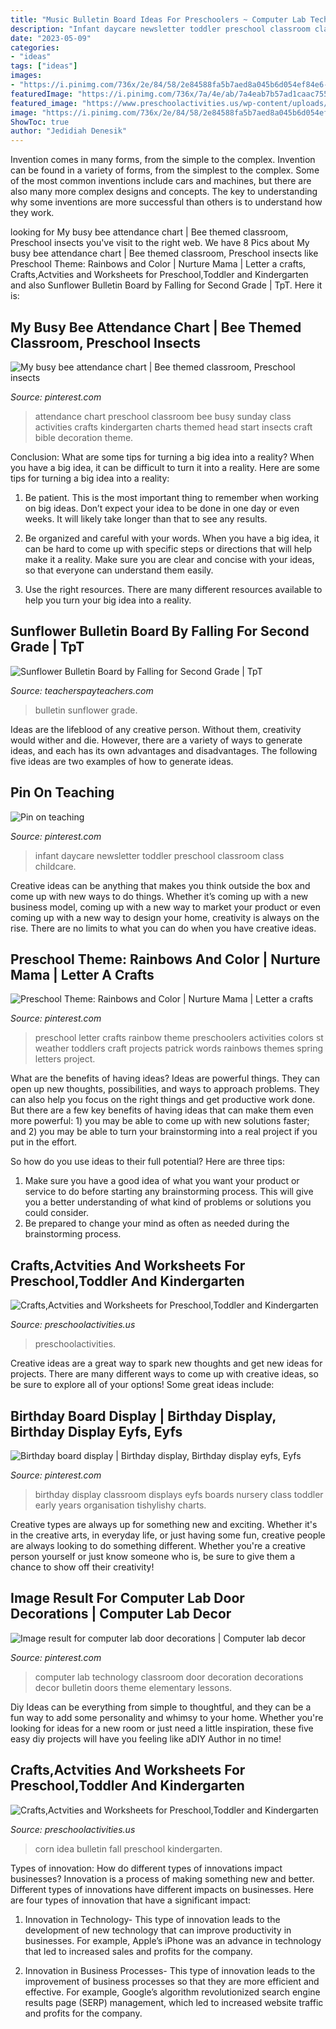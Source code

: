 ```yaml
---
title: "Music Bulletin Board Ideas For Preschoolers ~ Computer Lab Technology Classroom Door Decoration Decorations Decor Bulletin Doors Theme Elementary Lessons"
description: "Infant daycare newsletter toddler preschool classroom class childcare"
date: "2023-05-09"
categories:
- "ideas"
tags: ["ideas"]
images:
- "https://i.pinimg.com/736x/2e/84/58/2e84588fa5b7aed8a045b6d054ef84e6--attendance-board-school-attendance.jpg"
featuredImage: "https://i.pinimg.com/736x/7a/4e/ab/7a4eab7b57ad1caac7557d196e06e81e--preschool-weather-preschool-colors.jpg"
featured_image: "https://www.preschoolactivities.us/wp-content/uploads/2015/02/Spring-bulletin-board-idea-for-kid.jpg"
image: "https://i.pinimg.com/736x/2e/84/58/2e84588fa5b7aed8a045b6d054ef84e6--attendance-board-school-attendance.jpg"
ShowToc: true
author: "Jedidiah Denesik"
---
```



Invention comes in many forms, from the simple to the complex.
Invention can be found in a variety of forms, from the simplest to the complex. Some of the most common inventions include cars and machines, but there are also many more complex designs and concepts. The key to understanding why some inventions are more successful than others is to understand how they work.

	

		
looking for My busy bee attendance chart | Bee themed classroom, Preschool insects you've visit to the right web. We have 8 Pics about My busy bee attendance chart | Bee themed classroom, Preschool insects like Preschool Theme: Rainbows and Color | Nurture Mama | Letter a crafts, Crafts,Actvities and Worksheets for Preschool,Toddler and Kindergarten and also Sunflower Bulletin Board by Falling for Second Grade | TpT. Here it is:
		
    
## My Busy Bee Attendance Chart | Bee Themed Classroom, Preschool Insects

<img loading=lazy src="https://i.pinimg.com/736x/2e/84/58/2e84588fa5b7aed8a045b6d054ef84e6--attendance-board-school-attendance.jpg" onerror="this.onerror=null;this.src='https://tse3.mm.bing.net/th?id=OIP.zryJX2VdxWhygMELl0rBHwHaJ3&amp;pid=15.1';" alt="My busy bee attendance chart | Bee themed classroom, Preschool insects">

_Source: pinterest.com_

>attendance chart preschool classroom bee busy sunday class activities crafts kindergarten charts themed head start insects craft bible decoration theme. 

	

Conclusion: What are some tips for turning a big idea into a reality?
When you have a big idea, it can be difficult to turn it into a reality. Here are some tips for turning a big idea into a reality:
1. Be patient. This is the most important thing to remember when working on big ideas. Don’t expect your idea to be done in one day or even weeks. It will likely take longer than that to see any results.

2. Be organized and careful with your words. When you have a big idea, it can be hard to come up with specific steps or directions that will help make it a reality. Make sure you are clear and concise with your ideas, so that everyone can understand them easily.

3. Use the right resources. There are many different resources available to help you turn your big idea into a reality.

    
## Sunflower Bulletin Board By Falling For Second Grade | TpT

<img loading=lazy src="https://ecdn.teacherspayteachers.com/thumbitem/Sunflower-Bulletin-Board-5699852-1592766533/original-5699852-1.jpg" onerror="this.onerror=null;this.src='https://tse2.mm.bing.net/th?id=OIP.OGixTZrVdeykL79Un9yfIwAAAA&amp;pid=15.1';" alt="Sunflower Bulletin Board by Falling for Second Grade | TpT">

_Source: teacherspayteachers.com_

>bulletin sunflower grade. 

	

Ideas are the lifeblood of any creative person. Without them, creativity would wither and die. However, there are a variety of ways to generate ideas, and each has its own advantages and disadvantages. The following five ideas are two examples of how to generate ideas.

    
## Pin On Teaching

<img loading=lazy src="https://i.pinimg.com/736x/a6/1d/48/a61d48dc63bcc7817cf998f7d134ab24.jpg" onerror="this.onerror=null;this.src='https://tse4.mm.bing.net/th?id=OIP.toCXGLSblzkIkBJWfLizJgDYEg&amp;pid=15.1';" alt="Pin on teaching">

_Source: pinterest.com_

>infant daycare newsletter toddler preschool classroom class childcare. 

	

Creative ideas can be anything that makes you think outside the box and come up with new ways to do things. Whether it’s coming up with a new business model, coming up with a new way to market your product or even coming up with a new way to design your home, creativity is always on the rise. There are no limits to what you can do when you have creative ideas.

    
## Preschool Theme: Rainbows And Color | Nurture Mama | Letter A Crafts

<img loading=lazy src="https://i.pinimg.com/736x/7a/4e/ab/7a4eab7b57ad1caac7557d196e06e81e--preschool-weather-preschool-colors.jpg" onerror="this.onerror=null;this.src='https://tse4.mm.bing.net/th?id=OIP.cV8IWr0C0WfqQdPTWUaLSQHaJ3&amp;pid=15.1';" alt="Preschool Theme: Rainbows and Color | Nurture Mama | Letter a crafts">

_Source: pinterest.com_

>preschool letter crafts rainbow theme preschoolers activities colors st weather toddlers craft projects patrick words rainbows themes spring letters project. 

	

What are the benefits of having ideas?
Ideas are powerful things. They can open up new thoughts, possibilities, and ways to approach problems. They can also help you focus on the right things and get productive work done.
But there are a few key benefits of having ideas that can make them even more powerful: 1) you may be able to come up with new solutions faster; and 2) you may be able to turn your brainstorming into a real project if you put in the effort.

So how do you use ideas to their full potential? Here are three tips: 
1) Make sure you have a good idea of what you want your product or service to do before starting any brainstorming process. This will give you a better understanding of what kind of problems or solutions you could consider. 
2) Be prepared to change your mind as often as needed during the brainstorming process.

    
## Crafts,Actvities And Worksheets For Preschool,Toddler And Kindergarten

<img loading=lazy src="https://www.preschoolactivities.us/wp-content/uploads/2015/02/Spring-bulletin-board-idea-for-kid.jpg" onerror="this.onerror=null;this.src='https://tse3.mm.bing.net/th?id=OIP.hu_jooZugFK3gqeDxnxQ5AHaJ3&amp;pid=15.1';" alt="Crafts,Actvities and Worksheets for Preschool,Toddler and Kindergarten">

_Source: preschoolactivities.us_

>preschoolactivities. 

	

Creative ideas are a great way to spark new thoughts and get new ideas for projects. There are many different ways to come up with creative ideas, so be sure to explore all of your options! Some great ideas include:

    
## Birthday Board Display | Birthday Display, Birthday Display Eyfs, Eyfs

<img loading=lazy src="https://i.pinimg.com/736x/95/32/21/953221748637aef28cf19f58d0edf0f4--birthday-display-birthday-wall.jpg" onerror="this.onerror=null;this.src='https://tse4.mm.bing.net/th?id=OIP.NNv8MRJ5wMb-QasxUhlnAQHaNM&amp;pid=15.1';" alt="Birthday board display | Birthday display, Birthday display eyfs, Eyfs">

_Source: pinterest.com_

>birthday display classroom displays eyfs boards nursery class toddler early years organisation tishylishy charts. 

	

Creative types are always up for something new and exciting. Whether it's in the creative arts, in everyday life, or just having some fun, creative people are always looking to do something different. Whether you're a creative person yourself or just know someone who is, be sure to give them a chance to show off their creativity!

    
## Image Result For Computer Lab Door Decorations | Computer Lab Decor

<img loading=lazy src="https://i.pinimg.com/736x/21/bd/ad/21bdadb0424b7036c52a5cf061cb25a0.jpg" onerror="this.onerror=null;this.src='https://tse1.mm.bing.net/th?id=OIP.rpRe7FhkUI1dU67LI3KlOgHaNK&amp;pid=15.1';" alt="Image result for computer lab door decorations | Computer lab decor">

_Source: pinterest.com_

>computer lab technology classroom door decoration decorations decor bulletin doors theme elementary lessons. 

	

Diy Ideas can be everything from simple to thoughtful, and they can be a fun way to add some personality and whimsy to your home. Whether you're looking for ideas for a new room or just need a little inspiration, these five easy diy projects will have you feeling like aDIY Author in no time!

    
## Crafts,Actvities And Worksheets For Preschool,Toddler And Kindergarten

<img loading=lazy src="http://www.preschoolactivities.us/wp-content/uploads/2017/10/corn-bulletin-board-idea.jpg" onerror="this.onerror=null;this.src='https://tse4.mm.bing.net/th?id=OIP.puNMZ4jDocilDcm399LDfAHaNJ&amp;pid=15.1';" alt="Crafts,Actvities and Worksheets for Preschool,Toddler and Kindergarten">

_Source: preschoolactivities.us_

>corn idea bulletin fall preschool kindergarten. 

	

Types of innovation: How do different types of innovations impact businesses?
Innovation is a process of making something new and better. Different types of innovations have different impacts on businesses. Here are four types of innovation that have a significant impact:
1. Innovation in Technology- This type of innovation leads to the development of new technology that can improve productivity in businesses. For example, Apple’s iPhone was an advance in technology that led to increased sales and profits for the company.

2. Innovation in Business Processes- This type of innovation leads to the improvement of business processes so that they are more efficient and effective. For example, Google’s algorithm revolutionized search engine results page (SERP) management, which led to increased website traffic and profits for the company.



